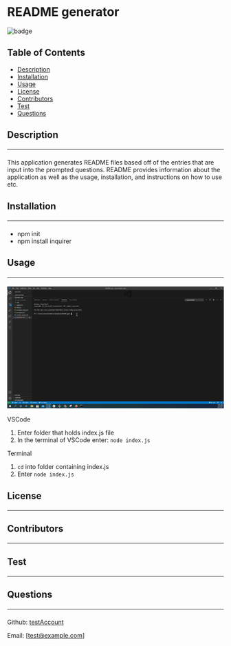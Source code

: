 # README generator

  
  ![badge](https://img.shields.io/badge/license-undefined-brightgreen)

  ## Table of Contents
  * [Description](#description)
  * [Installation](#installation)
  * [Usage](#usage)
  * [License](#license)
  * [Contributors](#contributors)
  * [Test](#test)
  * [Questions](#questions)

  ## Description <hr>
  This application generates README files based off of the entries that are input into the prompted questions. README provides information about the application as well as the usage, installation, and instructions on how to use etc. 
  
  ## Installation <hr>
  * npm init <br>
  * npm install inquirer
  
  ## Usage <hr>
  ![caption](video.gif)

  VSCode
  1. Enter folder that holds index.js file
  2. In the terminal of VSCode enter: `node index.js`

  Terminal
  1. `cd` into folder containing index.js
  2. Enter `node index.js`
  ## License <hr>
  
  
  ## Contributors <hr>
  
  
  ## Test <hr>
  
  
  ## Questions <hr>
  
  Github: [testAccount](https://github.com/test)
  
  Email: [test@example.com]
  